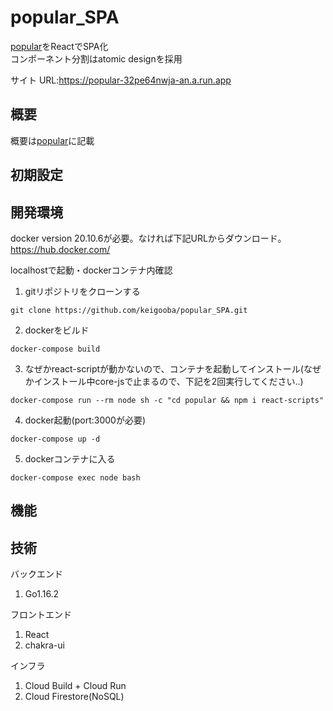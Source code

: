 # popular_SPA

[popular](https://github.com/keigooba/popular)をReactでSPA化<br />
コンポーネント分割はatomic designを採用

サイト URL:https://popular-32pe64nwja-an.a.run.app

## 概要

概要は[popular](https://github.com/keigooba/popular)に記載

## 初期設定


## 開発環境
docker version 20.10.6が必要。なければ下記URLからダウンロード。<br />
https://hub.docker.com/

localhostで起動・dockerコンテナ内確認
1. gitリポジトリをクローンする
```
git clone https://github.com/keigooba/popular_SPA.git
```
2. dockerをビルド
```
docker-compose build
```
3. なぜかreact-scriptが動かないので、コンテナを起動してインストール(なぜかインストール中core-jsで止まるので、下記を2回実行してください..)
```
docker-compose run --rm node sh -c "cd popular && npm i react-scripts"
```
4. docker起動(port:3000が必要)
```
docker-compose up -d
```
5. dockerコンテナに入る
```
docker-compose exec node bash
```

## 機能

## 技術

バックエンド
1. Go1.16.2

フロントエンド
1. React
2. chakra-ui

インフラ
1. Cloud Build + Cloud Run
2. Cloud Firestore(NoSQL)
